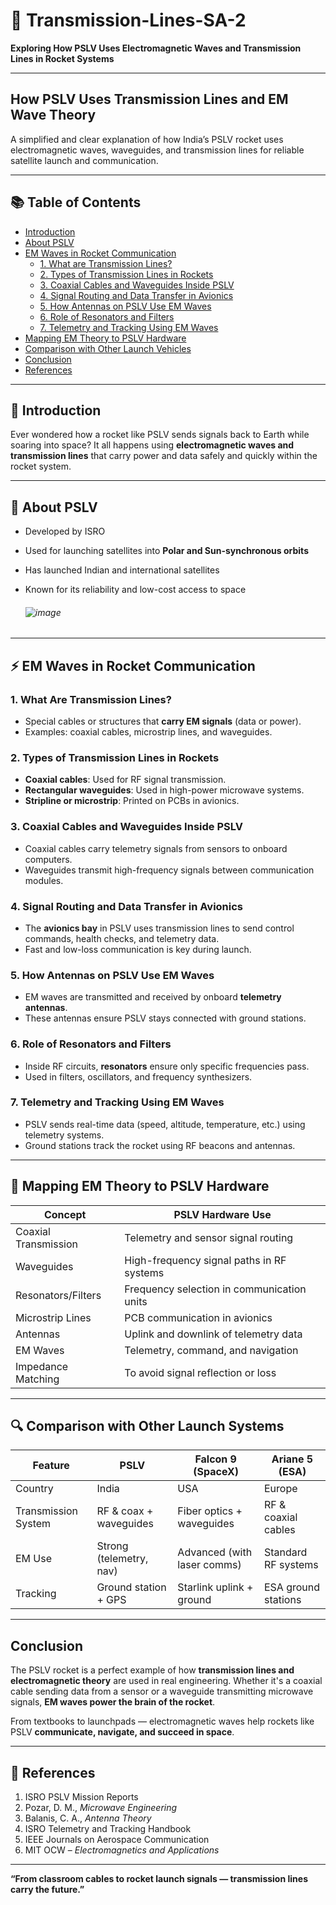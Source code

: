 # 🚀 Transmission-Lines-SA-2

**Exploring How PSLV Uses Electromagnetic Waves and Transmission Lines in Rocket Systems**

---

## How PSLV Uses Transmission Lines and EM Wave Theory

A simplified and clear explanation of how India’s PSLV rocket uses electromagnetic waves, waveguides, and transmission lines for reliable satellite launch and communication.

---

## 📚 Table of Contents

- [Introduction](#introduction)  
- [About PSLV](#about-pslv)  
- [EM Waves in Rocket Communication](#em-waves-in-rocket-communication)  
  - [1. What are Transmission Lines?](#1-what-are-transmission-lines)  
  - [2. Types of Transmission Lines in Rockets](#2-types-of-transmission-lines-in-rockets)  
  - [3. Coaxial Cables and Waveguides Inside PSLV](#3-coaxial-cables-and-waveguides-inside-pslv)  
  - [4. Signal Routing and Data Transfer in Avionics](#4-signal-routing-and-data-transfer-in-avionics)  
  - [5. How Antennas on PSLV Use EM Waves](#5-how-antennas-on-pslv-use-em-waves)  
  - [6. Role of Resonators and Filters](#6-role-of-resonators-and-filters)  
  - [7. Telemetry and Tracking Using EM Waves](#7-telemetry-and-tracking-using-em-waves)  
- [Mapping EM Theory to PSLV Hardware](#mapping-em-theory-to-pslv-hardware)  
- [Comparison with Other Launch Vehicles](#comparison-with-other-launch-vehicles)  
- [Conclusion](#conclusion)  
- [References](#references)  

---


## 🚀 Introduction

Ever wondered how a rocket like PSLV sends signals back to Earth while soaring into space? It all happens using **electromagnetic waves and transmission lines** that carry power and data safely and quickly within the rocket system.


---


## 📅 About PSLV

- Developed by ISRO  
- Used for launching satellites into **Polar and Sun-synchronous orbits**  
- Has launched Indian and international satellites  
- Known for its reliability and low-cost access to space

  ###### ![image](https://github.com/user-attachments/assets/38e92b01-20e9-4346-b8be-90316633e756)


---


## ⚡ EM Waves in Rocket Communication


### 1. What Are Transmission Lines?

- Special cables or structures that **carry EM signals** (data or power).  
- Examples: coaxial cables, microstrip lines, and waveguides.


### 2. Types of Transmission Lines in Rockets

- **Coaxial cables**: Used for RF signal transmission.  
- **Rectangular waveguides**: Used in high-power microwave systems.  
- **Stripline or microstrip**: Printed on PCBs in avionics.  


### 3. Coaxial Cables and Waveguides Inside PSLV

- Coaxial cables carry telemetry signals from sensors to onboard computers.  
- Waveguides transmit high-frequency signals between communication modules.  


### 4. Signal Routing and Data Transfer in Avionics

- The **avionics bay** in PSLV uses transmission lines to send control commands, health checks, and telemetry data.  
- Fast and low-loss communication is key during launch.



### 5. How Antennas on PSLV Use EM Waves

- EM waves are transmitted and received by onboard **telemetry antennas**.  
- These antennas ensure PSLV stays connected with ground stations.  


### 6. Role of Resonators and Filters

- Inside RF circuits, **resonators** ensure only specific frequencies pass.  
- Used in filters, oscillators, and frequency synthesizers.  


### 7. Telemetry and Tracking Using EM Waves

- PSLV sends real-time data (speed, altitude, temperature, etc.) using telemetry systems.  
- Ground stations track the rocket using RF beacons and antennas.

---

## 🧠 Mapping EM Theory to PSLV Hardware

| Concept              | PSLV Hardware Use                          |
|----------------------|--------------------------------------------|
| Coaxial Transmission | Telemetry and sensor signal routing        |
| Waveguides           | High-frequency signal paths in RF systems  |
| Resonators/Filters   | Frequency selection in communication units |
| Microstrip Lines     | PCB communication in avionics              |
| Antennas             | Uplink and downlink of telemetry data      |
| EM Waves             | Telemetry, command, and navigation         |
| Impedance Matching   | To avoid signal reflection or loss         |

---

## 🔍 Comparison with Other Launch Systems

| Feature              | PSLV                    | Falcon 9 (SpaceX)           | Ariane 5 (ESA)         |
|----------------------|-------------------------|------------------------------|------------------------|
| Country              | India                   | USA                          | Europe                 |
| Transmission System  | RF & coax + waveguides  | Fiber optics + waveguides    | RF & coaxial cables    |
| EM Use               | Strong (telemetry, nav) | Advanced (with laser comms)  | Standard RF systems    |
| Tracking             | Ground station + GPS    | Starlink uplink + ground     | ESA ground stations    |

---

## Conclusion

The PSLV rocket is a perfect example of how **transmission lines and electromagnetic theory** are used in real engineering. Whether it's a coaxial cable sending data from a sensor or a waveguide transmitting microwave signals, **EM waves power the brain of the rocket**.  

From textbooks to launchpads — electromagnetic waves help rockets like PSLV **communicate, navigate, and succeed in space**.

---

## 📖 References

1. ISRO PSLV Mission Reports  
2. Pozar, D. M., *Microwave Engineering*  
3. Balanis, C. A., *Antenna Theory*  
4. ISRO Telemetry and Tracking Handbook  
5. IEEE Journals on Aerospace Communication  
6. MIT OCW – *Electromagnetics and Applications*  

---

**“From classroom cables to rocket launch signals — transmission lines carry the future.”**


